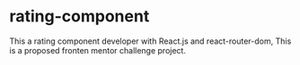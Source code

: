 # rating-component
This a rating component developer with React.js and react-router-dom, This is a proposed fronten mentor challenge project. 
